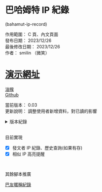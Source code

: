 # 巴哈姆特 IP 紀錄

(bahamut-ip-record)

作用範圍： C 頁、內文頁面  
發布日期： 2023/12/26  
最後修改日期： 2023/12/26  
作者： smilin （微笑）

# [演示網址](https://home.gamer.com.tw/creationDetail.php?sn=5853466)

[油猴](https://greasyfork.org/zh-TW/scripts/483109-%E5%B7%B4%E5%8F%8Bip%E7%B4%80%E9%8C%84)  
[Github](https://github.com/Mr-Smilin/bahamut-ip-record)

當前版本： 0.03  
更新說明： 調整使用者新增資料，對已讀的影響

<details> <summary>版本紀錄</summary>  
  <br>  
  
- 0.1： 初版上傳  
- 0.2： 列表展開折疊 & 細部邏輯調整
- 0.3： 調整使用者新增資料，對已讀的影響
  
</details>
  
<br>

目前實現

- [x] 發文者 IP 紀錄、歷史查詢(如果有存)
- [x] 相似 IP 高亮提醒

<br>

其餘腳本推廣

[巴友暱稱紀錄](https://greasyfork.org/zh-TW/scripts/475916-%E5%B7%B4%E5%8F%8B%E6%9A%B1%E7%A8%B1%E7%B4%80%E9%8C%84)
